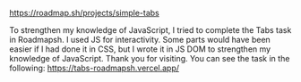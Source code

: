 https://roadmap.sh/projects/simple-tabs

To strengthen my knowledge of JavaScript, I tried to complete the Tabs task in Roadmapsh. I used JS for interactivity. Some parts would have been easier if I had done it in CSS, but I wrote it in JS DOM to strengthen my knowledge of JavaScript.
Thank you for visiting.
You can see the task in the following: https://tabs-roadmapsh.vercel.app/
